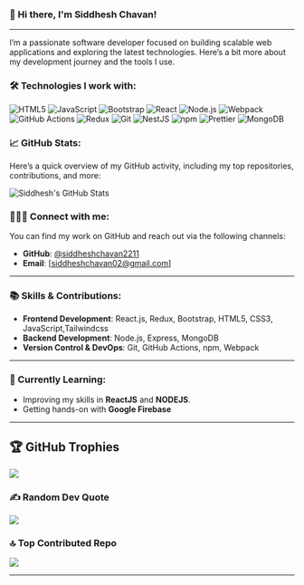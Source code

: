 
### 👋 Hi there, I'm Siddhesh Chavan!

---

I’m a passionate software developer focused on building scalable web applications and exploring the latest technologies. Here’s a bit more about my development journey and the tools I use.

### 🛠 Technologies I work with:
<p>
  <img alt="HTML5" src="https://img.shields.io/badge/-HTML5-E34F26?style=flat-square&logo=html5&logoColor=white" />
  <img alt="JavaScript" src="https://img.shields.io/badge/-JavaScript-f7df1c?style=flat-square&logo=javascript&logoColor=black" />
  <img alt="Bootstrap" src="https://img.shields.io/badge/-Bootstrap-7953b3?style=flat-square&logo=bootstrap&logoColor=white" />
  <img alt="React" src="https://img.shields.io/badge/-React-45b8d8?style=flat-square&logo=react&logoColor=white" />
  <img alt="Node.js" src="https://img.shields.io/badge/-Node.js-43853d?style=flat-square&logo=Node.js&logoColor=white" />
  <img alt="Webpack" src="https://img.shields.io/badge/-Webpack-8DD6F9?style=flat-square&logo=webpack&logoColor=white" />
  <img alt="GitHub Actions" src="https://img.shields.io/badge/-GitHub_Actions-2088FF?style=flat-square&logo=github-actions&logoColor=white" />
  <img alt="Redux" src="https://img.shields.io/badge/-Redux-764ABC?style=flat-square&logo=redux&logoColor=white" />
  <img alt="Git" src="https://img.shields.io/badge/-Git-F05032?style=flat-square&logo=git&logoColor=white" />
  <img alt="NestJS" src="https://img.shields.io/badge/-NestJS-ea2845?style=flat-square&logo=nestjs&logoColor=white" />
  <img alt="npm" src="https://img.shields.io/badge/-npm-CB3837?style=flat-square&logo=npm&logoColor=white" />
  <img alt="Prettier" src="https://img.shields.io/badge/-Prettier-F7B93E?style=flat-square&logo=prettier&logoColor=white" />
  <img alt="MongoDB" src="https://img.shields.io/badge/-MongoDB-13aa52?style=flat-square&logo=mongodb&logoColor=white" />
</p>

### 📈 GitHub Stats:
Here’s a quick overview of my GitHub activity, including my top repositories, contributions, and more:

![Siddhesh's GitHub Stats](https://github-readme-stats.vercel.app/api?username=siddheshchavan2211&hide_border=true&show_icons=true&bg_color=151515&title_color=fb4362&icon_color=fb4362&text_bold=false&text_color=9e9e9e)



### 🧑‍🤝‍🧑 Connect with me:
You can find my work on GitHub and reach out via the following channels:
- **GitHub**: [@siddheshchavan2211](https://github.com/siddheshchavan2211)
- **Email**: [siddheshchavan02@gmail.com]

---

### 📚 Skills & Contributions:

- **Frontend Development**: React.js, Redux, Bootstrap, HTML5, CSS3, JavaScript,Tailwindcss
- **Backend Development**: Node.js, Express, MongoDB
- **Version Control & DevOps**: Git, GitHub Actions, npm, Webpack


---

### 🌱 Currently Learning:
- Improving my skills in **ReactJS** and **NODEJS**.
- Getting hands-on with **Google Firebase**

---

## 🏆 GitHub Trophies
![](https://github-profile-trophy.vercel.app/?username=siddheshchavan2211&theme=radical&no-frame=false&no-bg=false&margin-w=4)

### ✍️ Random Dev Quote
![](https://quotes-github-readme.vercel.app/api?type=horizontal&theme=radical)

### 🔝 Top Contributed Repo
![](https://github-contributor-stats.vercel.app/api?username=siddheshchavan2211&limit=5&theme=react&combine_all_yearly_contributions=true)

---

